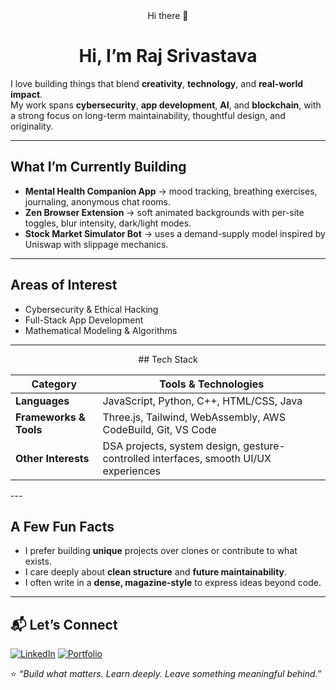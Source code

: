 <div align="center">
Hi there 👋

# Hi, I’m Raj Srivastava

</div>

I love building things that blend **creativity**, **technology**, and **real-world impact**.  
My work spans **cybersecurity**, **app development**, **AI**, and **blockchain**, with a strong focus on long-term maintainability, thoughtful design, and originality.

---

## What I’m Currently Building

- **Mental Health Companion App**
     →  mood tracking,
        breathing exercises,
        journaling,
        anonymous chat rooms.  
- **Zen Browser Extension**
     →  soft animated backgrounds with per-site toggles,
        blur intensity,
        dark/light modes.  
- **Stock Market Simulator Bot**
     →  uses a demand-supply model inspired by Uniswap with slippage mechanics.

---

## Areas of Interest

- Cybersecurity & Ethical Hacking  
- Full-Stack App Development  
- Mathematical Modeling & Algorithms  

---
<div align="center">
## Tech Stack

| Category              | Tools & Technologies                                                                           |
|------------------------|------------------------------------------------------------------------------------------------|
| **Languages**          | JavaScript, Python, C++, HTML/CSS, Java                                                         |
| **Frameworks & Tools** | Three.js, Tailwind, WebAssembly, AWS CodeBuild, Git, VS Code                                    |
| **Other Interests**    | DSA projects, system design, gesture-controlled interfaces, smooth UI/UX experiences            |
</div>
---

## A Few Fun Facts

- I prefer building **unique** projects over clones or contribute to what exists.  
- I care deeply about **clean structure** and **future maintainability**.  
- I often write in a **dense, magazine-style** to express ideas beyond code.

---

## 📬 Let’s Connect

[![LinkedIn](https://img.shields.io/badge/LinkedIn-0077B5?style=for-the-badge&logo=linkedin&logoColor=white)](https://www.linkedin.com/in/raj-sriv2005/)
[![Portfolio](https://img.shields.io/badge/Portfolio-000000?style=for-the-badge&logo=About.me&logoColor=white)](https://portfolio-design-minimal.vercel.app/)

⭐ *“Build what matters. Learn deeply. Leave something meaningful behind.”*
